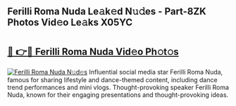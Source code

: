 ## Ferilli Roma Nuda Le𝚊k𝚎d N𝚞𝚍es - Part-8ZK Photos Vid𝚎o Le𝚊ks X05YC

# <h2><a href="http://fbfex1.evod.top/?m=Ferilli+Roma+Nuda">🔗 👉🔴 Ferilli Roma Nuda Vid𝚎o Ph𝚘t𝚘s</a></h2>

[![Ferilli Roma Nuda N𝚞d𝚎s](https://i.imgur.com/8V9OHl7.gif)](http://fbfex1.evod.top/?m=Ferilli+Roma+Nuda)
Influential social media star Ferilli Roma Nuda, famous for sharing lifestyle and dance-themed content, including dance trend performances and mini vlogs. Thought-provoking speaker Ferilli Roma Nuda, known for their engaging presentations and thought-provoking ideas. 
